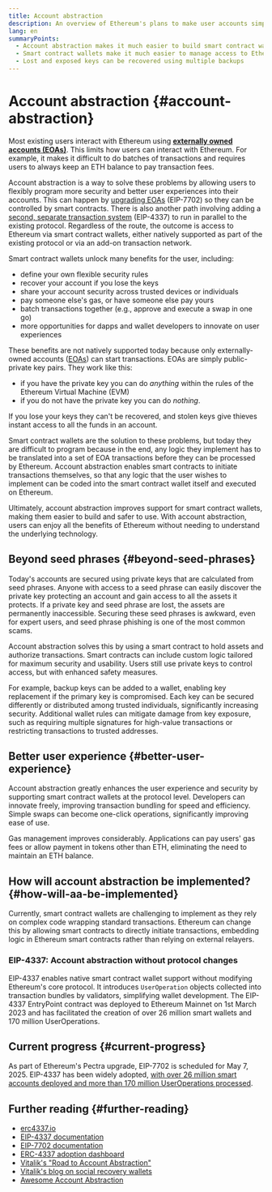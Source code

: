 ```yaml
---
title: Account abstraction
description: An overview of Ethereum's plans to make user accounts simpler and safer
lang: en
summaryPoints:
  - Account abstraction makes it much easier to build smart contract wallets
  - Smart contract wallets make it much easier to manage access to Ethereum accounts
  - Lost and exposed keys can be recovered using multiple backups
---
```


# Account abstraction {#account-abstraction}

Most existing users interact with Ethereum using **[externally owned accounts (EOAs)](/glossary/#eoa)**. This limits how users can interact with Ethereum. For example, it makes it difficult to do batches of transactions and requires users to always keep an ETH balance to pay transaction fees.

Account abstraction is a way to solve these problems by allowing users to flexibly program more security and better user experiences into their accounts. This can happen by [upgrading EOAs](https://eips.ethereum.org/EIPS/eip-7702) (EIP-7702) so they can be controlled by smart contracts. There is also another path involving adding a [second, separate transaction system](https://eips.ethereum.org/EIPS/eip-4337) (EIP-4337) to run in parallel to the existing protocol. Regardless of the route, the outcome is access to Ethereum via smart contract wallets, either natively supported as part of the existing protocol or via an add-on transaction network.

Smart contract wallets unlock many benefits for the user, including:

- define your own flexible security rules
- recover your account if you lose the keys
- share your account security across trusted devices or individuals
- pay someone else's gas, or have someone else pay yours
- batch transactions together (e.g., approve and execute a swap in one go)
- more opportunities for dapps and wallet developers to innovate on user experiences

These benefits are not natively supported today because only externally-owned accounts ([EOAs](/glossary/#eoa)) can start transactions. EOAs are simply public-private key pairs. They work like this:

- if you have the private key you can do _anything_ within the rules of the Ethereum Virtual Machine (EVM)
- if you do not have the private key you can do _nothing_.

If you lose your keys they can't be recovered, and stolen keys give thieves instant access to all the funds in an account.

Smart contract wallets are the solution to these problems, but today they are difficult to program because in the end, any logic they implement has to be translated into a set of EOA transactions before they can be processed by Ethereum. Account abstraction enables smart contracts to initiate transactions themselves, so that any logic that the user wishes to implement can be coded into the smart contract wallet itself and executed on Ethereum.

Ultimately, account abstraction improves support for smart contract wallets, making them easier to build and safer to use. With account abstraction, users can enjoy all the benefits of Ethereum without needing to understand the underlying technology.

## Beyond seed phrases {#beyond-seed-phrases}

Today's accounts are secured using private keys that are calculated from seed phrases. Anyone with access to a seed phrase can easily discover the private key protecting an account and gain access to all the assets it protects. If a private key and seed phrase are lost, the assets are permanently inaccessible. Securing these seed phrases is awkward, even for expert users, and seed phrase phishing is one of the most common scams.

Account abstraction solves this by using a smart contract to hold assets and authorize transactions. Smart contracts can include custom logic tailored for maximum security and usability. Users still use private keys to control access, but with enhanced safety measures.

For example, backup keys can be added to a wallet, enabling key replacement if the primary key is compromised. Each key can be secured differently or distributed among trusted individuals, significantly increasing security. Additional wallet rules can mitigate damage from key exposure, such as requiring multiple signatures for high-value transactions or restricting transactions to trusted addresses.

## Better user experience {#better-user-experience}

Account abstraction greatly enhances the user experience and security by supporting smart contract wallets at the protocol level. Developers can innovate freely, improving transaction bundling for speed and efficiency. Simple swaps can become one-click operations, significantly improving ease of use.

Gas management improves considerably. Applications can pay users' gas fees or allow payment in tokens other than ETH, eliminating the need to maintain an ETH balance.

## How will account abstraction be implemented? {#how-will-aa-be-implemented}

Currently, smart contract wallets are challenging to implement as they rely on complex code wrapping standard transactions. Ethereum can change this by allowing smart contracts to directly initiate transactions, embedding logic in Ethereum smart contracts rather than relying on external relayers.

### EIP-4337: Account abstraction without protocol changes

EIP-4337 enables native smart contract wallet support without modifying Ethereum's core protocol. It introduces `UserOperation` objects collected into transaction bundles by validators, simplifying wallet development. The EIP-4337 EntryPoint contract was deployed to Ethereum Mainnet on 1st March 2023 and has facilitated the creation of over 26 million smart wallets and 170 million UserOperations.

## Current progress {#current-progress}

As part of Ethereum's Pectra upgrade, EIP-7702 is scheduled for May 7, 2025. EIP-4337 has been widely adopted, [with over 26 million smart accounts deployed and more than 170 million UserOperations processed](https://www.bundlebear.com/overview/all).

## Further reading {#further-reading}

- [erc4337.io](https://www.erc4337.io/)
- [EIP-4337 documentation](https://eips.ethereum.org/EIPS/eip-4337)
- [EIP-7702 documentation](https://eips.ethereum.org/EIPS/eip-7702)
- [ERC-4337 adoption dashboard](https://www.bundlebear.com/overview/all)
- [Vitalik's "Road to Account Abstraction"](https://notes.ethereum.org/@vbuterin/account_abstraction_roadmap#Transaction-inclusion-lists)
- [Vitalik's blog on social recovery wallets](https://vitalik.eth.limo/general/2021/01/11/recovery.html)
- [Awesome Account Abstraction](https://github.com/4337Mafia/awesome-account-abstraction)
